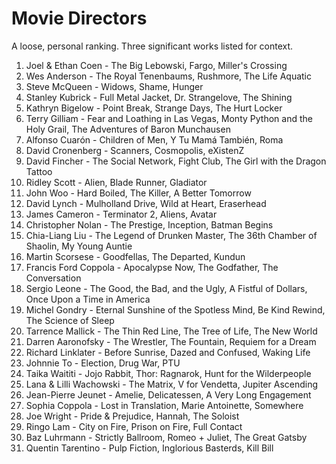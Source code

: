 # Movie Directors

A loose, personal ranking. Three significant works listed for context.

1. Joel & Ethan Coen - The Big Lebowski, Fargo, Miller's Crossing
1. Wes Anderson - The Royal Tenenbaums, Rushmore, The Life Aquatic
1. Steve McQueen - Widows, Shame, Hunger
1. Stanley Kubrick - Full Metal Jacket, Dr. Strangelove, The Shining
1. Kathryn Bigelow - Point Break, Strange Days, The Hurt Locker
1. Terry Gilliam - Fear and Loathing in Las Vegas, Monty Python and the Holy Grail, The Adventures of Baron Munchausen
1. Alfonso Cuarón - Children of Men, Y Tu Mamá También, Roma
1. David Cronenberg - Scanners, Cosmopolis, eXistenZ
1. David Fincher - The Social Network, Fight Club, The Girl with the Dragon Tattoo
1. Ridley Scott - Alien, Blade Runner, Gladiator
1. John Woo - Hard Boiled, The Killer, A Better Tomorrow
1. David Lynch - Mulholland Drive, Wild at Heart, Eraserhead
1. James Cameron - Terminator 2, Aliens, Avatar
1. Christopher Nolan - The Prestige, Inception, Batman Begins
1. Chia-Liang Liu - The Legend of Drunken Master, The 36th Chamber of Shaolin, My Young Auntie
1. Martin Scorsese - Goodfellas, The Departed, Kundun
1. Francis Ford Coppola - Apocalypse Now, The Godfather, The Conversation
1. Sergio Leone - The Good, the Bad, and the Ugly, A Fistful of Dollars, Once Upon a Time in America
1. Michel Gondry - Eternal Sunshine of the Spotless Mind, Be Kind Rewind, The Science of Sleep
1. Tarrence Mallick - The Thin Red Line, The Tree of Life, The New World
1. Darren Aaronofsky - The Wrestler, The Fountain, Requiem for a Dream
1. Richard Linklater - Before Sunrise, Dazed and Confused, Waking Life
1. Johnnie To - Election, Drug War, PTU
1. Taika Waititi - Jojo Rabbit, Thor: Ragnarok, Hunt for the Wilderpeople
1. Lana & Lilli Wachowski - The Matrix, V for Vendetta, Jupiter Ascending
1. Jean-Pierre Jeunet - Amelie, Delicatessen, A Very Long Engagement
1. Sophia Coppola - Lost in Translation, Marie Antoinette, Somewhere
1. Joe Wright - Pride & Prejudice, Hannah, The Soloist
1. Ringo Lam - City on Fire, Prison on Fire, Full Contact
1. Baz Luhrmann - Strictly Ballroom, Romeo + Juliet, The Great Gatsby
1. Quentin Tarentino - Pulp Fiction, Inglorious Basterds, Kill Bill
